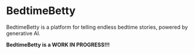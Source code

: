 # BedtimeBetty

BedtimeBetty is a platform for telling endless bedtime stories, powered by generative AI.

**BedtimeBetty is a WORK IN PROGRESS!!!**
